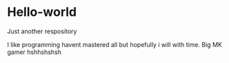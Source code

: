 # Hello-world
Just another respository

I like programming havent mastered all but hopefully i will with time.
Big MK gamer 
hshhshshsh
